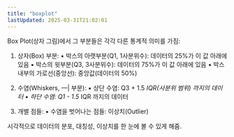 ```yaml
---
title: "boxplot"
lastUpdated: 2025-03-31T21:02:01
---
```

Box Plot(상자 그림)에서 그 부분들은 각각 다른 통계적 의미를 가짐:

 1. 상자(Box) 부분:
 ▪ 박스의 아랫부분(Q1, 1사분위수): 데이터의 25%가 이 값 아래에 있음
 ▪ 박스의 윗부분(Q3, 3사분위수): 데이터의 75%가 이 값 아래에 있음
 ▪ 박스 내부의 가로선(중앙선): 중앙값(데이터의 50%)

 2. 수염(Whiskers, ––| 부분):
 ▪ 상단 수염: Q3 + 1.5 *IQR(사분위 범위) 까지의 데이터
 ▪ 하단 수염: Q1 - 1.5* IQR 까지의 데이터

 3. 개별 점들:
 ▪ 수염을 벗어나는 점들: 이상치(Outlier)

시각적으로 데이터의 분포, 대칭성, 이상치를 한 눈에 볼 수 있게 해줌.
